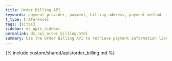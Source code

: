 ```yaml
---
title: Order Billing API
keywords: payment provider, payment, billing address, payment method, transactions
t_type: [reference]
tags: [sites]
sidebar: ds_apis_sidebar
permalink: ds_api_order_billing.html
summary: Use the Order Billing API to retrieve payment information like billing address or payment provider for payments against an order.
---
```

{% include custom/shared/apis/order_billing.md %}